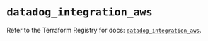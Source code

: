 # `datadog_integration_aws`

Refer to the Terraform Registry for docs: [`datadog_integration_aws`](https://registry.terraform.io/providers/datadog/datadog/3.63.0/docs/resources/integration_aws).
